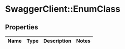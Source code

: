 # SwaggerClient::EnumClass

## Properties
Name | Type | Description | Notes
------------ | ------------- | ------------- | -------------


